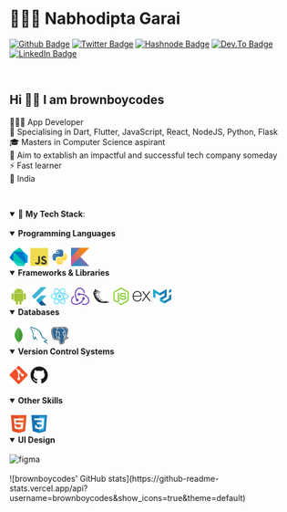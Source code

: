 # 👨🏽‍💻 Nabhodipta Garai

[![Github Badge](https://img.shields.io/badge/GitHub-100000?style=for-the-badge&logo=github&logoColor=white)](https://github.com/brownboycodes)
[![Twitter Badge](https://img.shields.io/badge/Twitter-1DA1F2?style=for-the-badge&logo=twitter&logoColor=white)](https://www.twitter.com/brownboycodes)
[![Hashnode Badge](https://img.shields.io/badge/Hashnode-2962FF?style=for-the-badge&logo=hashnode&logoColor=white)](https://brownboycodes.hashnode.dev/)
[![Dev.To Badge](https://img.shields.io/badge/dev.to-0A0A0A?style=for-the-badge&logo=dev.to&logoColor=white)](https://dev.to/brownboycodes)
[![LinkedIn Badge](https://img.shields.io/badge/LinkedIn-0077B5?style=for-the-badge&logo=linkedin&logoColor=white)](https://www.linkedin.com/in/brownboycodes)

<br>

<h2> Hi 👋🏽 I am brownboycodes </h2>


 👨🏽‍💻 App Developer  
 🔭 Specialising in Dart, Flutter, JavaScript, React, NodeJS, Python, Flask  
 🎓 Masters in Computer Science aspirant  
 🎯 Aim to extablish an impactful and successful tech company someday  
 ⚡ Fast learner  
 🧭 India  


<br>
 
<a id="tech"></a>

<details open>
  <summary>🚀 
    <strong>My Tech Stack</strong>:
  </summary>
  
  <br>

 <details open>
  <summary>
    <strong>Programming Languages</strong> 
  </summary>

  <br>

<a style="text-decoration: none;" href="https://dart.dev/"> 
   <img src="https://github.com/devicons/devicon/blob/master/icons/dart/dart-original.svg" alt="dart" width="32" height="32" />
  </a>
  <a style="text-decoration: none;" href="https://developer.mozilla.org/en-US/docs/Web/JavaScript"> 
   <img src="https://raw.githubusercontent.com/devicons/devicon/master/icons/javascript/javascript-original.svg" alt="javascript" width="32" height="32" />
  </a>

  <a style="text-decoration: none;" href="https://www.python.org/"> 
   <img src="https://github.com/devicons/devicon/blob/00f02ef57fb7601fd1ddcc2fe6fe670fef3ae3e4/icons/python/python-original.svg" alt="python" width="32" height="32" />
  </a>

<a style="text-decoration: none;" href="https://kotlinlang.org/"> 
   <img src="https://github.com/devicons/devicon/blob/00f02ef57fb7601fd1ddcc2fe6fe670fef3ae3e4/icons/kotlin/kotlin-original.svg" alt="kotlin" width="32" height="32" />
  </a>


</details>

<details open>
 <summary>
    <strong> Frameworks & Libraries</strong> 
 </summary>

 <br>

<a style="text-decoration: none;" href="https://developer.android.com"> 
  <img src="https://github.com/devicons/devicon/blob/00f02ef57fb7601fd1ddcc2fe6fe670fef3ae3e4/icons/android/android-original.svg" alt="android" width="32" height="32"/>
 <a style="text-decoration: none;" href="https://flutter.dev/"> 
  <img src="https://github.com/devicons/devicon/blob/00f02ef57fb7601fd1ddcc2fe6fe670fef3ae3e4/icons/flutter/flutter-original.svg" alt="flutter" width="32" height="32"/>
 </a>
 <a style="text-decoration: none;" href="https://reactjs.org/"> 
  <img src="https://raw.githubusercontent.com/devicons/devicon/master/icons/react/react-original.svg" alt="react" width="32" height="32" />
 </a>

 <a style="text-decoration: none;" href="https://redux.js.org"> 
   <img src="https://raw.githubusercontent.com/devicons/devicon/master/icons/redux/redux-original.svg" alt="redux" width="32" height="32" />
 </a>
 <a style="text-decoration: none;" href="https://flask.palletsprojects.com/"> 
   <img src="https://github.com/devicons/devicon/blob/2ae2a900d2f041da66e950e4d48052658d850630/icons/flask/flask-original.svg" alt="flask" width="32" height="32" />
 </a>
 <a style="text-decoration:none" href="https://nodejs.org"> 
    <img src="https://github.com/devicons/devicon/blob/00f02ef57fb7601fd1ddcc2fe6fe670fef3ae3e4/icons/nodejs/nodejs-original.svg" alt="nodejs" width="32" height="32" />
 </a>
 <a style="text-decoration: none;" href="https://expressjs.com"> 
    <img src="https://github.com/devicons/devicon/blob/00f02ef57fb7601fd1ddcc2fe6fe670fef3ae3e4/icons/express/express-original.svg" alt="express" width="32" height="32" />
 </a> 
  <a style="text-decoration: none;" href="https://material-ui.com/"> 
   <img src="https://github.com/devicons/devicon/blob/00f02ef57fb7601fd1ddcc2fe6fe670fef3ae3e4/icons/materialui/materialui-original.svg" alt="material-ui" width="32" height="32" /></a>
</details>

 
 <details open>
 <summary>
    <strong>Databases</strong> 
 </summary>

 <br>

<a style="text-decoration:none" href="https://www.mongodb.com/"> 
   <img src="https://raw.githubusercontent.com/devicons/devicon/master/icons/mongodb/mongodb-original.svg" alt="mongodb" width="32" height="32" />
 </a>
 <a style="text-decoration:none" href="https://www.mysql.com/"> 
    <img src="https://raw.githubusercontent.com/devicons/devicon/master/icons/mysql/mysql-original.svg" alt="mysql" width="32" height="32" />
 </a>
 <a style="text-decoration:none" href="https://www.postgresql.org/">
    <img src="https://github.com/devicons/devicon/blob/00f02ef57fb7601fd1ddcc2fe6fe670fef3ae3e4/icons/postgresql/postgresql-original.svg" alt="postgresql" width="32" height="32" />
 </a>

</details>
  

<details open>
  <summary>
   <strong> Version Control Systems</strong> 
  </summary>

<br>

 <a style="text-decoration: none;" href="https://git-scm.com"> 
    <img src="https://raw.githubusercontent.com/devicons/devicon/master/icons/git/git-original.svg" alt="git" width="32" height="32" />
 </a>
 <a style="text-decoration: none;" href="https://github.com/"> 
    <img src="https://raw.githubusercontent.com/devicons/devicon/master/icons/github/github-original.svg" alt="github" width="32" height="32" />
 </a>
 </a>
</details>

<br>

<details open>
  <summary>
   <strong> Other Skills</strong> 
 </summary>
  
 <br>

<a style="text-decoration: none;" href="https://www.w3.org/html/"> 
   <img src="https://raw.githubusercontent.com/devicons/devicon/master/icons/html5/html5-original.svg" alt="html5" width="32" height="32" />
 </a>
 <a style="text-decoration: none;" href="https://www.w3schools.com/css/"> 
   <img src="https://raw.githubusercontent.com/devicons/devicon/master/icons/css3/css3-original.svg" alt="css3" width="32" height="32" />
 </a>
</details>
 
 <details open>
  <summary>
  <strong>UI Design</strong> 
 </summary>

 <br>

 <a style="text-decoration: none;" href="https://www.figma.com/"> 
  <img src="https://www.vectorlogo.zone/logos/figma/figma-icon.svg" alt="figma" width="32" height="32" />
 </a>
</details>

</details>

<br>
![brownboycodes' GitHub stats](https://github-readme-stats.vercel.app/api?username=brownboycodes&show_icons=true&theme=default)
